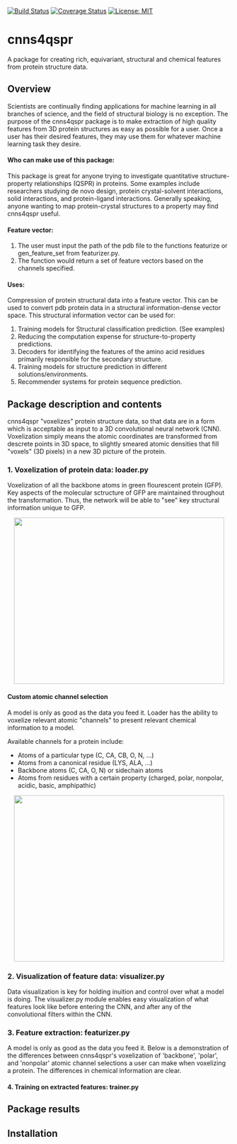 [![Build Status](https://travis-ci.org/CNNs4QSPR/cnns4qspr.svg?branch=master)](https://travis-ci.org/CNNs4QSPR/cnns4qspr) [![Coverage Status](https://coveralls.io/repos/github/CNNs4QSPR/cnns4qspr/badge.svg?branch=master)](https://coveralls.io/github/CNNs4QSPR/cnns4qspr?branch=master) [![License: MIT](https://img.shields.io/badge/License-MIT-yellow.svg)](https://opensource.org/licenses/MIT)

# cnns4qspr

A package for creating rich, equivariant, structural and chemical features from protein structure data.

## Overview

Scientists are continually finding applications for machine learning in all branches of science, and the field of structural biology is no exception. The purpose of the cnns4qspr package is to make extraction of high quality features from 3D protein structures as easy as possible for a user. Once a user has their desired features, they may use them for whatever machine learning task they desire.

#### Who can make use of this package:

This package is great for anyone trying to investigate quantitative structure-property relationships (QSPR) in proteins. Some examples include researchers studying de novo design, protein crystal-solvent interactions, solid interactions, and protein-ligand interactions. Generally speaking, anyone wanting to map protein-crystal structures to a property may find cnns4qspr useful.

#### Feature vector:

1.	The user must input the path of the pdb file to the functions featurize or gen_feature_set from featurizer.py.
2.	The function would return a set of feature vectors based on the channels specified.

#### Uses:

Compression of protein structural data into a feature vector. This can be used to convert pdb protein data in a structural information-dense vector space. This structural information vector can be used for:
1.	Training models for Structural classification prediction. (See examples)
2.	Reducing the computation expense for structure-to-property predictions.
3.	Decoders for identifying the features of the amino acid residues primarily responsible for the secondary structure.
4.	Training models for structure prediction in different solutions/environments.
5.	Recommender systems for protein sequence prediction.

## Package description and contents

cnns4qspr "voxelizes" protein structure data, so that data are in a form which is acceptable as input to a 3D convolutional neural network (CNN). Voxelization simply means the atomic coordinates are transformed from descrete points in 3D space, to slightly smeared atomic densities that fill "voxels" (3D pixels) in a new 3D picture of the protein.

### 1. Voxelization of protein data: loader.py
Voxelization of all the backbone atoms in green flourescent protein (GFP). Key aspects of the molecular sctructure of GFP are maintained throughout the transformation. Thus, the network will be able to "see" key structural information unique to GFP.

<p align="center">
<img align="middle" src="cnns4qspr/figs/backbone_exploded.gif" width="475" height="375" >
</p>

#### Custom atomic channel selection
A model is only as good as the data you feed it. Loader has the ability to voxelize relevant atomic "channels" to present relevant chemical information to a model. 

Available channels for a protein include:
* Atoms of a particular type (C, CA, CB, O, N, ...)
* Atoms from a canonical residue (LYS, ALA, ...)
* Backbone atoms (C, CA, O, N) or sidechain atoms
* Atoms from residues with a certain property (charged, polar, nonpolar, acidic, basic, amphipathic)

<p align="center">
<img align="middle" src="cnns4qspr/figs/fast_backbone_polar_nonpolar.gif" width="475" height="375" >
</p>


### 2. Visualization of feature data: visualizer.py
Data visualization is key for holding inuition and control over what a model is doing. The visualizer.py module enables easy visualization of what features look like before entering the CNN, and after any of the convolutional filters within the CNN.   

### 3. Feature extraction: featurizer.py
A model is only as good as the data you feed it. Below is a demonstration of the differences between cnns4qspr's voxelization of 'backbone', 'polar', and 'nonpolar' atomic channel selections a user can make when voxelizing a protein. The differences in chemical information are clear.

#### 4. Training on extracted features: trainer.py

## Package results

## Installation
